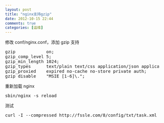 ```yaml
---
layout: post
title: "nginx支持gzip"
date: 2012-10-15 22:44
comments: true
categories: [运维]
---
```


修改 conf/nginx.conf，添加 gzip 支持

<pre>
gzip            on;
gzip_comp_level 5;
gzip_min_length 1024;
gzip_types      text/plain text/css application/json application/x-javascript text/xml application/xml application/xml+rss text/javascript image/jpeg image/gif image/png;
gzip_proxied    expired no-cache no-store private auth;
gzip_disable    "MSIE [1-6]\.";
</pre>

重新加载 nginx

<pre>
sbin/nginx -s reload
</pre>

测试

<pre>
curl -I --compressed http://fssle.com/8/config/txt/task.xml
</pre>
